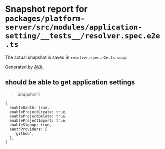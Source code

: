 # Snapshot report for `packages/platform-server/src/modules/application-setting/__tests__/resolver.spec.e2e.ts`

The actual snapshot is saved in `resolver.spec.e2e.ts.snap`.

Generated by [AVA](https://avajs.dev).

## should be able to get application settings

> Snapshot 1

    {
      enableOauth: true,
      enableProjectCreate: true,
      enableProjectDelete: true,
      enableProjectImport: true,
      enableSignup: true,
      oauthProviders: [
        'github',
      ],
    }

